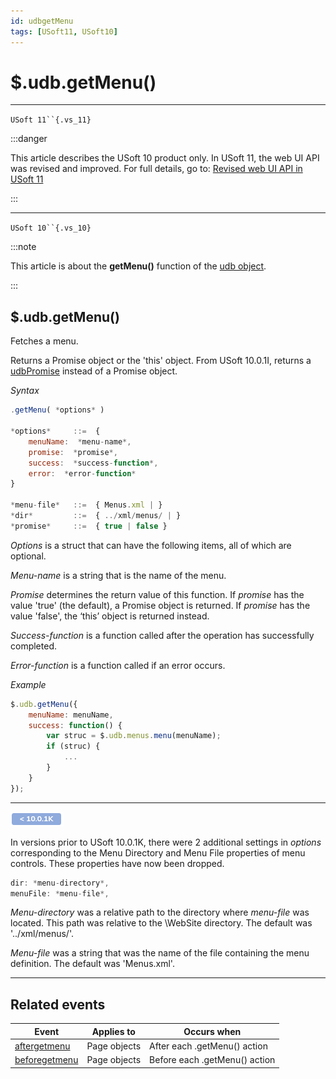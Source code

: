 ```yaml
---
id: udbgetMenu
tags: [USoft11, USoft10]
---
```

# $.udb.getMenu()



----

`USoft 11``{.vs_11}`


:::danger

This article describes the USoft 10 product only.
In USoft 11, the web UI API was revised and improved. For full details, go to:
[Revised web UI API in USoft 11](/Web_and_app_UIs/UDB_udb/Revised_web_UI_API_in_USoft_11.md)

:::

----

`USoft 10``{.vs_10}`


:::note

This article is about the **getMenu()** function of the [udb object](/Web_and_app_UIs/UDB_udb).

:::

## **$.udb.getMenu()**

Fetches a menu.

Returns a Promise object or the 'this' object. From USoft 10.0.1I, returns a [udbPromise](/Web_and_app_UIs/JavaScript/Promises_for_asynchronous_Javascript.md) instead of a Promise object.

*Syntax*

```js
.getMenu( *options* )

*options*     ::=  {
    menuName:  *menu-name*,
    promise:  *promise*,
    success:  *success-function*,
    error:  *error-function*
}

*menu-file*   ::=  { Menus.xml | }
*dir*         ::=  { ../xml/menus/ | }
*promise*     ::=  { true | false }
```

*Options* is a struct that can have the following items, all of which are optional.

*Menu-name* is a string that is the name of the menu.

*Promise* determines the return value of this function. If *promise* has the value 'true' (the default), a Promise object is returned. If *promise* has the value 'false', the ‘this’ object is returned instead.

*Success-function* is a function called after the operation has successfully completed.

*Error-function* is a function called if an error occurs.

*Example*

```js
$.udb.getMenu({
    menuName: menuName,
    success: function() {
        var struc = $.udb.menus.menu(menuName);
        if (struc) {
            ...
        }
    }
});
```

----

![](./assets/9be3e3b0-aec6-450a-a323-058b41bffda3.png)



In versions prior to USoft 10.0.1K, there were 2 additional settings in *options* corresponding to the Menu Directory and Menu File properties of menu controls. These properties have now been dropped.

```js
dir: *menu-directory*,
menuFile: *menu-file*,

```

*Menu-directory* was a relative path to the directory where *menu-file* was located. This path was relative to the \\WebSite directory. The default was '../xml/menus/'.

*Menu-file* was a string that was the name of the file containing the menu definition. The default was 'Menus.xml'.

----

## Related events

|**Event**|**Applies to**|**Occurs when**|
|--------|--------|--------|
|[aftergetmenu](/Web_and_app_UIs/UDB_Events/aftergetmenu.md)|Page objects|After each .getMenu() action|
|[beforegetmenu](/Web_and_app_UIs/UDB_Events/beforegetmenu.md)|Page objects|Before each .getMenu() action|



 